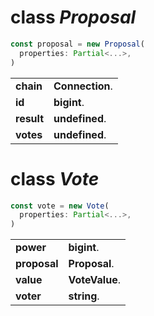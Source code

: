 <!-- @hackbg/docs: begin -->

# class *Proposal*
```typescript
const proposal = new Proposal(
  properties: Partial<...>,
)
```

<table><tbody>
<tr><td valign="top">
<strong>chain</strong></td>
<td><strong>Connection</strong>. </td></tr>
<tr><td valign="top">
<strong>id</strong></td>
<td><strong>bigint</strong>. </td></tr>
<tr><td valign="top">
<strong>result</strong></td>
<td><strong>undefined</strong>. </td></tr>
<tr><td valign="top">
<strong>votes</strong></td>
<td><strong>undefined</strong>. </td></tr></tbody></table>

# class *Vote*
```typescript
const vote = new Vote(
  properties: Partial<...>,
)
```

<table><tbody>
<tr><td valign="top">
<strong>power</strong></td>
<td><strong>bigint</strong>. </td></tr>
<tr><td valign="top">
<strong>proposal</strong></td>
<td><strong>Proposal</strong>. </td></tr>
<tr><td valign="top">
<strong>value</strong></td>
<td><strong>VoteValue</strong>. </td></tr>
<tr><td valign="top">
<strong>voter</strong></td>
<td><strong>string</strong>. </td></tr></tbody></table>
<!-- @hackbg/docs: end -->

